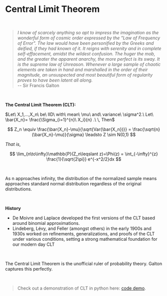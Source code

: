 # Central Limit Theorem

<br>

> *I know of scarcely anything so apt to impress the imagination as the wonderful form of cosmic order expressed by the "Law of Frequency of Error". The law would have been personified by the Greeks and deified, if they had known of it. It reigns with serenity and in complete self-effacement, amidst the wildest confusion. The huger the mob, and the greater the apparent anarchy, the more perfect is its sway. It is the supreme law of Unreason. Whenever a large sample of chaotic elements are taken in hand and marshalled in the order of their magnitude, an unsuspected and most beautiful form of regularity proves to have been latent all along.* <br> -- Sir Francis Galton

<br>


 **The Central Limit Theorem (CLT):**



$Let\ X_1,...,X_n\ be\ IID\ with\ mean\ \mu\ and\ variance\ \sigma^2.\ Let\ \bar{X_n}= \frac{\Sigma_{i=1}^{n}\ X_i}{n} .\ \, Then$

$$
Z_n \equiv \frac{\bar{X_n}-\mu}{\sqrt{Var(\bar{X_n})}} = \frac{\sqrt{n}(\bar{X_n}-\mu)}{\sigma} \leadsto Z \sim N(0,1)
$$

$That\ is,$

$$
\lim_{n\to\infty}\mathbb{P}(Z_n\leqslant z)=\Phi(z) = \int_{-\infty}^{z} \frac{1}{\sqrt{2\pi}} e^{-x^2/2}dx
$$

<br>

As n approaches infinity, the distribution of the normalized sample means approaches standard normal distribution regardless of the original distributions.

<br>

**History**

- De Moivre and Laplace developed the first versions of the CLT based around binomial approximations.
- Lindeberg, Lévy, and Feller (amongst others) in the early 1900s and 1930s worked on refinements, generalizations, and proofs of the CLT under various conditions, setting a strong mathematical foundation for our modern day CLT


<br>

The Central Limit Theorem is the unofficial ruler of probability theory. Galton captures this perfectly.

<br>

> Check out a demonstration of CLT in python here: [code demo](https://github.com/samuelcampione/central_limit_theorem_demo/blob/main/central_limit_theorem.ipynb).

